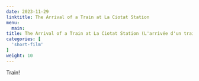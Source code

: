 ```yaml
---
date: 2023-11-29
linktitle: The Arrival of a Train at La Ciotat Station
menu:
  main:
title: The Arrival of a Train at La Ciotat Station (L'arrivée d'un train en gare de La Ciotat) (1897) - 1 min
categories: [
  'short-film'
]
weight: 10
---
```


Train!